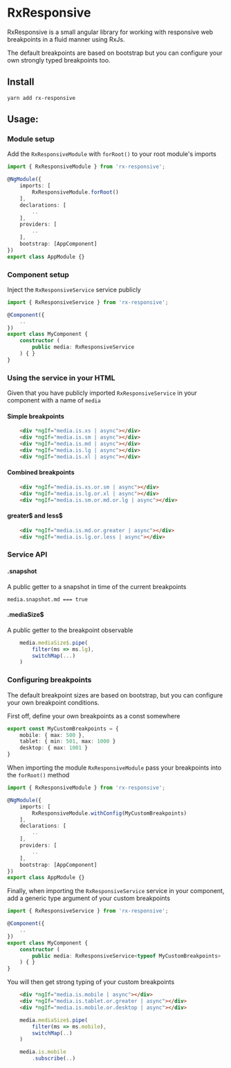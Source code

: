 # RxResponsive

RxResponsive is a small angular library for working with responsive web breakpoints in a fluid manner using RxJs.

The default breakpoints are based on bootstrap but you can configure your own strongly typed breakpoints too.

## Install
`yarn add rx-responsive`

## Usage:

### Module setup
Add the `RxResponsiveModule` with `forRoot()` to your root module's imports
```typescript
import { RxResponsiveModule } from 'rx-responsive';

@NgModule({
    imports: [
        RxResponsiveModule.forRoot()
    ],
    declarations: [
        ..
    ],
    providers: [
        ..
    ],
    bootstrap: [AppComponent]
})
export class AppModule {}
```

### Component setup
Inject the `RxResponsiveService` service publicly
```typescript
import { RxResponsiveService } from 'rx-responsive';

@Component({
    ..
})
export class MyComponent {
    constructor (
        public media: RxResponsiveService
    ) { }
}
```

### Using the service in your HTML
Given that you have publicly imported `RxResponsiveService` in your component with a name of `media`
#### Simple breakpoints
```html
    <div *ngIf="media.is.xs | async"></div>
    <div *ngIf="media.is.sm | async"></div>
    <div *ngIf="media.is.md | async"></div>
    <div *ngIf="media.is.lg | async"></div>
    <div *ngIf="media.is.xl | async"></div>
```

#### Combined breakpoints
```html
    <div *ngIf="media.is.xs.or.sm | async"></div>
    <div *ngIf="media.is.lg.or.xl | async"></div>
    <div *ngIf="media.is.sm.or.md.or.lg | async"></div>
```

#### greater$ and less$
```html
    <div *ngIf="media.is.md.or.greater | async"></div>
    <div *ngIf="media.is.lg.or.less | async"></div>
```

### Service API
#### .snapshot
A public getter to a snapshot in time of the current breakpoints

`media.snapshot.md === true`

#### .mediaSize$
A public getter to the breakpoint observable

```typescript
    media.mediaSize$.pipe(
        filter(ms => ms.lg),
        switchMap(...)
    )
```

### Configuring breakpoints
The default breakpoint sizes are based on bootstrap, but you can configure your own breakpoint conditions.

First off, define your own breakpoints as a const somewhere
```typescript
export const MyCustomBreakpoints = {
    mobile: { max: 500 },
    tablet: { min: 501, max: 1000 }
    desktop: { max: 1001 }
}
```

When importing the module `RxResponsiveModule` pass your breakpoints into the `forRoot()` method

```typescript
import { RxResponsiveModule } from 'rx-responsive';

@NgModule({
    imports: [
        RxResponsiveModule.withConfig(MyCustomBreakpoints)
    ],
    declarations: [
        ..
    ],
    providers: [
        ..
    ],
    bootstrap: [AppComponent]
})
export class AppModule {}
```

Finally, when importing the `RxResponsiveService` service in your component, add a generic type argument of your custom breakpoints

```typescript
import { RxResponsiveService } from 'rx-responsive';

@Component({
    ..
})
export class MyComponent {
    constructor (
        public media: RxResponsiveService<typeof MyCustomBreakpoints>
    ) { }
}
```

You will then get strong typing of your custom breakpoints

```html
    <div *ngIf="media.is.mobile | async"></div>
    <div *ngIf="media.is.tablet.or.greater | async"></div>
    <div *ngIf="media.is.mobile.or.desktop | async"></div>
```

```typescript
    media.mediaSize$.pipe(
        filter(ms => ms.mobile),
        switchMap(..)
    )

    media.is.mobile
        .subscribe(..)
```